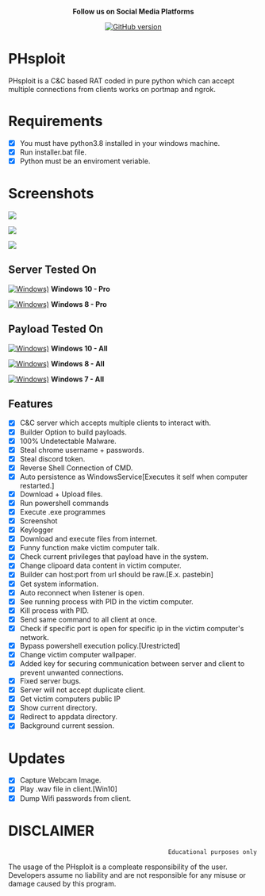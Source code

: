 <p align="center">
  <b> Follow us on Social Media Platforms </b>
</p>


<p align="center">
<p align="center">
<a href="https://www.facebook.com/ParadoxicalSquad"><img title="GitHub version" src="https://img.shields.io/badge/-Facebook-blue" ></a> 
</p>

 # PHsploit
PHsploit is a C&amp;C based RAT coded in pure python which can accept multiple connections from clients works on portmap and ngrok.
 
# Requirements
- [x] You must have python3.8 installed in your windows machine.
- [x] Run installer.bat file.
- [x] Python must be an enviroment veriable.

# Screenshots


![](Screenshots/ss1.png)

![](Screenshots/ss2.png)

![](Screenshots/ss3.png)

## Server Tested On

[![Windows)](https://www.google.com/s2/favicons?domain=https://www.microsoft.com/en-in/windows/)](https://www.microsoft.com/en-in/windows/) **Windows 10 - Pro**

[![Windows)](https://www.google.com/s2/favicons?domain=https://www.microsoft.com/en-in/windows/)](https://www.microsoft.com/en-in/windows/) **Windows 8 - Pro**

## Payload Tested On

[![Windows)](https://www.google.com/s2/favicons?domain=https://www.microsoft.com/en-in/windows/)](https://www.microsoft.com/en-in/windows/) **Windows 10 - All**

[![Windows)](https://www.google.com/s2/favicons?domain=https://www.microsoft.com/en-in/windows/)](https://www.microsoft.com/en-in/windows/) **Windows 8 - All**

[![Windows)](https://www.google.com/s2/favicons?domain=https://www.microsoft.com/en-in/windows/)](https://www.microsoft.com/en-in/windows/) **Windows 7 - All**

## Features
- [x] C&C server which accepts multiple clients to interact with.
- [x] Builder Option to build payloads.
- [x] 100% Undetectable Malware. 
- [x] Steal chrome username + passwords.
- [x] Steal discord token. 
- [x] Reverse Shell Connection of CMD.
- [x] Auto persistence as WindowsService[Executes it self when computer restarted.]
- [x] Download + Upload files. 
- [x] Run powershell commands
- [x] Execute .exe programmes
- [x] Screenshot
- [x] Keylogger
- [x] Download and execute files from internet.  
- [x] Funny function make victim computer talk.
- [x] Check current privileges that payload have in the system.
- [x] Change clipoard data content in victim computer.
- [x] Builder can host:port from url should be raw.[E.x. pastebin]
- [x] Get system information.
- [x] Auto reconnect when listener is open.
- [x] See running process with PID in the victim computer.
- [x] Kill process with PID. 
- [x] Send same command to all client at once.
- [x] Check if specific port is open for specific ip in the victim computer's network. 
- [x] Bypass powershell execution policy.[Urestricted] 
- [x] Change victim computer wallpaper.
- [x] Added key for securing communication between server and client to prevent unwanted connections.
- [x] Fixed server bugs.
- [x] Server will not accept duplicate client.
- [x] Get victim computers public IP
- [x] Show current directory.
- [x] Redirect to appdata directory.
- [x] Background current session.

# Updates
- [x] Capture Webcam Image.
- [x] Play .wav file in client.[Win10] 
- [x] Dump Wifi passwords from client.

# DISCLAIMER
                                                 Educational purposes only

The usage of the PHsploit is a compleate responsibility of the user. Developers assume no liability and are not responsible for any misuse or damage caused by this program.
